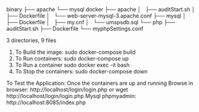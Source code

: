 binary
├── apache
└── mysql
docker
├── apache
│   ├── auditStart.sh
│   ├── Dockerfile
│   └── web-server-mysql-3.apache.conf
├── mysql
│   ├── Dockerfile
│   ├── my.cnf
│   └── umspsdb.sql
└── php
    ├── auditStart.sh
    ├── Dockerfile
    └── myphpSettings.conf

3 directories, 9 files

1. To Build the image: 
sudo docker-compose build
2. To Run containers:
sudo docker-compose up
3. To Run a container
sudo docker exec -it <containername> bash
4. To Stop the containers:
sudo docker-compose down
    
To Test the Application:
Once the containers are up and running
Browse in browser: http://localhost/login/login.php or wget http://localhost/login/login.php
Mysql phpmyadmin: http://localhost:8085/index.php

    
    
 
